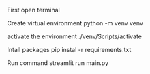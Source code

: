 First open terminal 

Create virtual environment 
python -m venv venv

activate the environment
./venv/Scripts/activate

Intall packages 
pip instal -r requirements.txt

Run command 
streamlit run main.py
